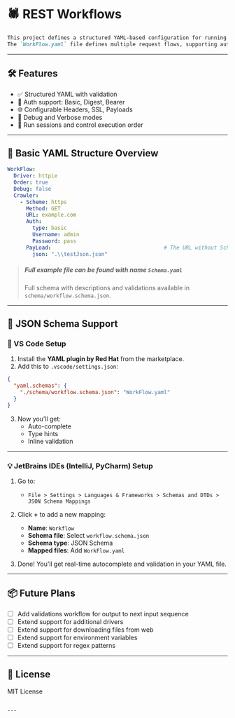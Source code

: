 # 🕷️ REST Workflows

```markdown
This project defines a structured YAML-based configuration for running HTTP REST workflows using tools like `httpie`, `requests from python` or custom drivers.
The `WorkFlow.yaml` file defines multiple request flows, supporting authentication, headers, payloads, sessions, and more.
```
---

## 🛠 Features

- ✅ Structured YAML with validation
- 🔐 Auth support: Basic, Digest, Bearer
- 🌐 Configurable Headers, SSL, Payloads
- 🧪 Debug and Verbose modes
- 🔁 Run sessions and control execution order

---

## 📑 Basic YAML Structure Overview
```yaml
WorkFlow:
  Driver: httpie
  Order: true
  Debug: false
  Crawler:
    - Scheme: https
      Method: GET
      URL: example.com
      Auth:
        type: basic
        Username: admin
        Password: pass
      PayLoad:                                    # The URL without Scheme
        json: ".\\testJson.json"
```

> ##### Full example file can be found with name **`Schema.yaml`**
> Full schema with descriptions and validations available in `schema/workflow.schema.json`.

---

## 🧠 JSON Schema Support

### 🔷 VS Code Setup

1. Install the **YAML plugin by Red Hat** from the marketplace.
2. Add this to `.vscode/settings.json`:

```json
{
  "yaml.schemas": {
    "./schema/workflow.schema.json": "WorkFlow.yaml"
  }
}
```

3. Now you’ll get:
   - Auto-complete
   - Type hints
   - Inline validation

---

### 💡 JetBrains IDEs (IntelliJ, PyCharm) Setup

1. Go to:
   - `File > Settings > Languages & Frameworks > Schemas and DTDs > JSON Schema Mappings`
2. Click **+** to add a new mapping:
   - **Name**: `Workflow`
   - **Schema file**: Select `workflow.schema.json`
   - **Schema type**: JSON Schema
   - **Mapped files**: Add `WorkFlow.yaml`

3. Done! You’ll get real-time autocomplete and validation in your YAML file.

---

## 📦 Future Plans

- [ ] Add validations workflow for output to next input sequence
- [ ] Extend support for additional drivers
- [ ] Extend support for downloading files from web
- [ ] Extend support for environment variables
- [ ] Extend support for regex patterns

---

## 🧾 License

MIT License
```

---